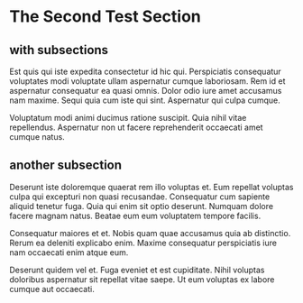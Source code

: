 # The Second Test Section

## with subsections

Est quis qui iste expedita consectetur id hic qui. Perspiciatis consequatur voluptates modi voluptate ullam aspernatur cumque laboriosam. Rem id et aspernatur consequatur ea quasi omnis. Dolor odio iure amet accusamus nam maxime. Sequi quia cum iste qui sint. Aspernatur qui culpa cumque.

Voluptatum modi animi ducimus ratione suscipit. Quia nihil vitae repellendus. Aspernatur non ut facere reprehenderit occaecati amet cumque natus.

## another subsection

Deserunt iste doloremque quaerat rem illo voluptas et. Eum repellat voluptas culpa qui excepturi non quasi recusandae. Consequatur cum sapiente aliquid tenetur fuga. Quia qui enim sit optio deserunt. Numquam dolore facere magnam natus. Beatae eum eum voluptatem tempore facilis.

Consequatur maiores et et. Nobis quam quae accusamus quia ab distinctio. Rerum ea deleniti explicabo enim. Maxime consequatur perspiciatis iure nam occaecati enim atque eum.

Deserunt quidem vel et. Fuga eveniet et est cupiditate. Nihil voluptas doloribus aspernatur sit repellat vitae saepe. Ut eum voluptas ex labore cumque aut occaecati.
